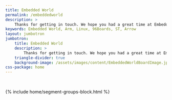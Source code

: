 ```yaml
---
title: Embedded World
permalink: /embeddedworld
description: > 
    Thanks for getting in touch. We hope you had a great time at Embedded World. You can find more information about Linaro from the links below, or let us know what your question is, we’ll do the work and get back to you.
keywords: Embedded World, Arm, Linux, 96Boards, ST, Arrow
layout: jumbotron
jumbotron:
    title: Embedded World
    description: >
        Thanks for getting in touch. We hope you had a great time at Embedded World. You can find more information about Linaro from the links below, or let us know what your question is, we’ll do the work and get back to you.
    triangle-divider: true
    background-image: /assets/images/content/EmbeddedWorldBoardImage.jpg
css-package: home
---
```

<div class="row content" id="content-container">
    <div class="container">
        <div class="cognito">
        <script src="https://services.cognitoforms.com/s/KvRQmIn2dku6k6gGP711jw"></script>
        <script>Cognito.load("forms", { id: "18" });</script>
        </div>
    </div>
</div>

<br>

{% include home/segment-groups-block.html %}
